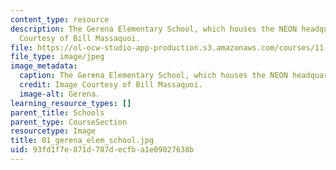 ```yaml
---
content_type: resource
description: The Gerena Elementary School, which houses the NEON headquarters. Image
  Courtesy of Bill Massaquoi.
file: https://ol-ocw-studio-app-production.s3.amazonaws.com/courses/11-945-springfield-studio-fall-2005/93fd1f7e871d787decfba1e09027638b_01_gerena_elem_school.jpg
file_type: image/jpeg
image_metadata:
  caption: The Gerena Elementary School, which houses the NEON headquarters.
  credit: Image Courtesy of Bill Massaquoi.
  image-alt: Gerena.
learning_resource_types: []
parent_title: Schools
parent_type: CourseSection
resourcetype: Image
title: 01_gerena_elem_school.jpg
uid: 93fd1f7e-871d-787d-ecfb-a1e09027638b
---
```

